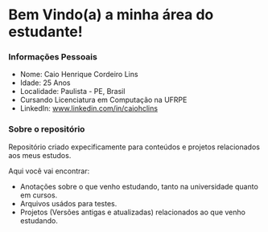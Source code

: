 # Bem Vindo(a) a minha área do estudante!

### Informações Pessoais

* Nome: Caio Henrique Cordeiro Lins
* Idade: 25 Anos
* Localidade: Paulista - PE, Brasil
* Cursando Licenciatura em Computação na UFRPE
* LinkedIn: www.linkedin.com/in/caiohclins

### Sobre o repositório

<p>Repositório criado expecificamente para conteúdos e projetos relacionados aos meus estudos.</p>
Aqui você vai encontrar:

* Anotações sobre o que venho estudando, tanto na universidade quanto em cursos.
* Arquivos usádos para testes.
* Projetos (Versões antigas e atualizadas) relacionados ao que venho estudando.